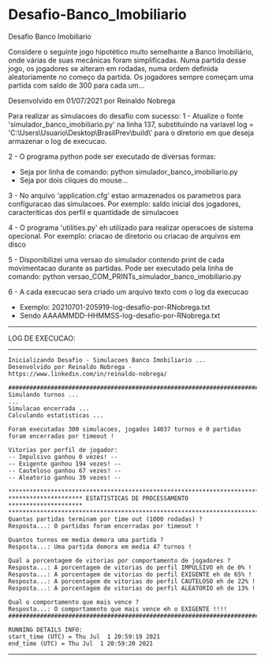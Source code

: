 # Desafio-Banco_Imobiliario
Desafio Banco Imobiliario

Considere o seguinte jogo hipotético muito semelhante a Banco Imobiliário, onde várias de suas mecânicas
foram simplificadas. Numa partida desse jogo, os jogadores se alteram em rodadas, numa ordem definida
aleatoriamente no começo da partida. Os jogadores sempre começam uma partida com saldo de 300 para
cada um...

Desenvolvido em 01/07/2021 por Reinaldo Nobrega

Para realizar as simulacoes do desafio com sucesso:
1 - Atualize o fonte 'simulador_banco_imobiliario.py' na linha 137, substituindo na variavel log = 'C:\\Users\\Usuario\\Desktop\\BrasilPrev\\build\\' para o diretorio em que deseja armazenar o log de execucao.

2 - O programa python pode ser executado de diversas formas:
  - Seja por linha de comando: python simulador_banco_imobiliario.py 
  - Seja por dois cliques do mouse...

3 - No arquivo 'application.cfg' estao armazenados os parametros para configuracao das simulacoes.
  Por exemplo: saldo inicial dos jogadores, caracteriticas dos perfil e quantidade de simulacoes

4 - O programa 'utilities.py' eh utilizado para realizar operacoes de sistema opecional.
  Por exemplo: criacao de diretorio ou criacao de arquivos em disco

5 - Disponibilizei uma versao do simulador contendo print de cada movimentacao durante as partidas.
  Pode ser executado pela linha de comando: python versao_COM_PRINTs_simulador_banco_imobiliario.py

6 - A cada execucao sera criado um arquivo texto com o log da execucao
  - Exemplo: 20210701-205919-log-desafio-por-RNobrega.txt
  - Sendo AAAAMMDD-HHMMSS-log-desafio-por-RNobrega.txt

************************************
LOG DE EXECUCAO:
************************************
    Inicializando Desafio - Simulacoes Banco Imobiliario ...
    Desenvolvido por Reinaldo Nobrega - https://www.linkedin.com/in/reinaldo-nobrega/ 

    #########################################################################
    Simulando turnos ...
    ...
    Simulacao encerrada ...
    Calculando estatisticas ...

    Foram executadas 300 simulacoes, jogados 14037 turnos e 0 partidas foram encerradas por timeout !

    Vitorias por perfil de jogador:
    -- Impulsivo ganhou 0 vezes! --
    -- Exigente ganhou 194 vezes! --
    -- Cauteloso ganhou 67 vezes! --
    -- Aleatorio ganhou 39 vezes! --

    *************************************************************************
    ********************* ESTATISTICAS DE PROCESSAMENTO *********************
    *************************************************************************
    Quantas partidas terminam por time out (1000 rodadas) ?
    Resposta...: 0 partidas foram encerradas por timeout !

    Quantos turnos em media demora uma partida ?
    Resposta...: Uma partida demora em media 47 turnos !

    Qual a porcentagem de vitorias por comportamento de jogadores ?
    Resposta...: A porcentagem de vitorias do perfil IMPULSIVO eh de 0% !
    Resposta...: A porcentagem de vitorias do perfil EXIGENTE eh de 65% !
    Resposta...: A porcentagem de vitorias do perfil CAUTELOSO eh de 22% !
    Resposta...: A porcentagem de vitorias do perfil ALEATORIO eh de 13% !

    Qual o comportamento que mais vence ?
    Resposta...: O comportamento que mais vence eh o EXIGENTE !!!!
    #########################################################################

    RUNNING DETAILS INFO:
    start_time (UTC) = Thu Jul  1 20:59:19 2021
    end_time (UTC) = Thu Jul  1 20:59:20 2021
    
----------------------------------------------------------------------------------------------------
    
